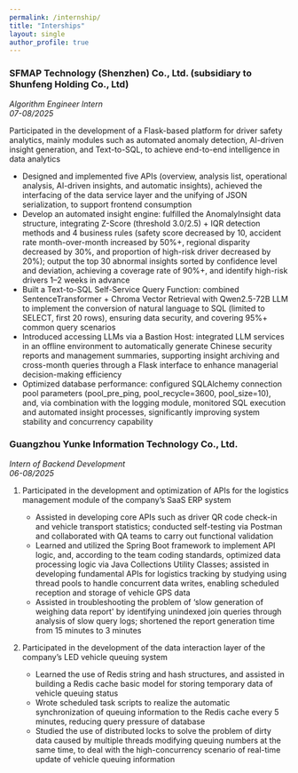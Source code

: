 ```yaml
---
permalink: /internship/
title: "Interships"
layout: single
author_profile: true
---
```

### **SFMAP Technology (Shenzhen) Co., Ltd. (subsidiary to Shunfeng Holding Co., Ltd)**                 
*Algorithm Engineer Intern*                                                   
 *07-08/2025*
 
Participated in the development of a Flask-based platform for driver safety analytics, mainly modules such as automated anomaly detection, AI-driven insight generation, and Text-to-SQL, to achieve end-to-end intelligence in data analytics 
   - Designed and implemented five APIs (overview, analysis list, operational analysis, AI-driven insights, and automatic insights), achieved the interfacing of the data service layer and the unifying of JSON serialization, to support frontend consumption
   - Develop an automated insight engine: fulfilled the AnomalyInsight data structure, integrating Z-Score (threshold 3.0/2.5) + IQR detection methods and 4 business rules (safety score decreased by 10, accident rate month-over-month increased by 50%+, regional disparity decreased by 30%, and proportion of high-risk driver decreased by 20%); output the top 30 abnormal insights sorted by confidence level and deviation, achieving a coverage rate of 90%+, and identify high-risk drivers 1–2 weeks in advance
   - Built a Text-to-SQL Self-Service Query Function: combined SentenceTransformer + Chroma Vector Retrieval with Qwen2.5-72B LLM to implement the conversion of natural language to SQL (limited to SELECT, first 20 rows), ensuring data security, and covering 95%+ common query scenarios
   - Introduced accessing LLMs via a Bastion Host: integrated LLM services in an offline environment to automatically generate Chinese security reports and management summaries, supporting insight archiving and cross-month queries through a Flask interface to enhance managerial decision-making efficiency
   - Optimized database performance: configured SQLAlchemy connection pool parameters (pool_pre_ping, pool_recycle=3600, pool_size=10), and, via combination with the logging module, monitored SQL execution and automated insight processes, significantly improving system stability and concurrency capability 


### **Guangzhou Yunke Information Technology Co., Ltd.**  
*Intern of Backend Development*   
*06-08/2025*  

1. Participated in the development and optimization of APIs for the logistics management module of the company’s SaaS ERP system  
   - Assisted in developing core APIs such as driver QR code check-in and vehicle transport statistics; conducted self-testing via Postman and collaborated with QA teams to carry out functional validation  
   - Learned and utilized the Spring Boot framework to implement API logic, and, according to the team coding standards, optimized data processing logic via Java Collections Utility Classes; assisted in developing fundamental APIs for logistics tracking by studying using thread pools to handle concurrent data writes, enabling scheduled reception and storage of vehicle GPS data  
   - Assisted in troubleshooting the problem of ‘slow generation of weighing data report' by identifying unindexed join queries through analysis of slow query logs; shortened the report generation time from 15 minutes to 3 minutes  

2. Participated in the development of the data interaction layer of the company’s LED vehicle queuing system  
   - Learned the use of Redis string and hash structures, and assisted in building a Redis cache basic model for storing temporary data of vehicle queuing status  
   - Wrote scheduled task scripts to realize the automatic synchronization of queuing information to the Redis cache every 5 minutes, reducing query pressure of database  
   - Studied the use of distributed locks to solve the problem of dirty data caused by multiple threads modifying queuing numbers at the same time, to deal with the high-concurrency scenario of real-time update of vehicle queuing information  


  





